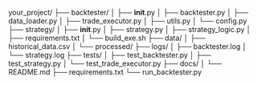 your_project/
├── backtester/
│ ├── **init**.py
│ ├── backtester.py
│ ├── data_loader.py
│ ├── trade_executor.py
│ ├── utils.py
│ └── config.py
├── strategy/
│ ├── **init**.py
│ ├── strategy.py
│ ├── strategy_logic.py
│ ├── requirements.txt
│ └── build_exe.sh
├── data/
│ ├── historical_data.csv
│ └── processed/
├── logs/
│ ├── backtester.log
│ └── strategy.log
├── tests/
│ ├── test_backtester.py
│ ├── test_strategy.py
│ └── test_trade_executor.py
├── docs/
│ └── README.md
├── requirements.txt
└── run_backtester.py
